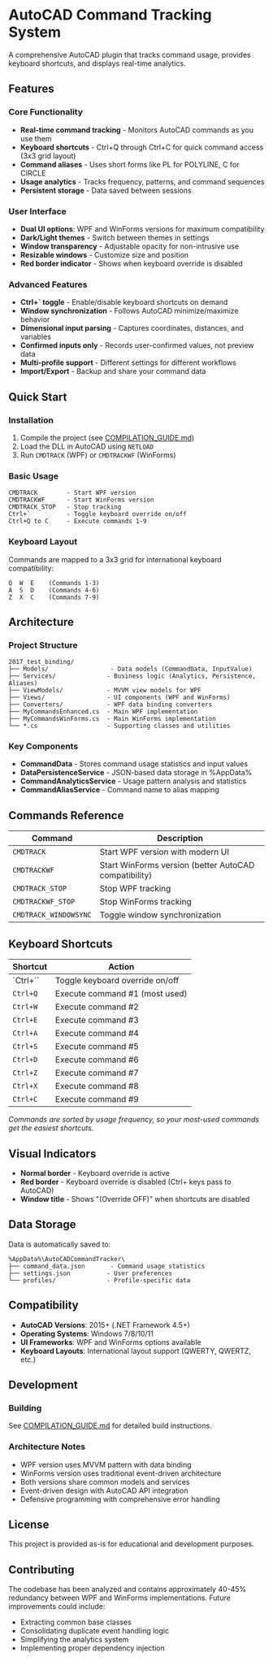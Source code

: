 # AutoCAD Command Tracking System

A comprehensive AutoCAD plugin that tracks command usage, provides keyboard shortcuts, and displays real-time analytics.

## Features

### Core Functionality
- **Real-time command tracking** - Monitors AutoCAD commands as you use them
- **Keyboard shortcuts** - Ctrl+Q through Ctrl+C for quick command access (3x3 grid layout)
- **Command aliases** - Uses short forms like PL for POLYLINE, C for CIRCLE
- **Usage analytics** - Tracks frequency, patterns, and command sequences
- **Persistent storage** - Data saved between sessions

### User Interface
- **Dual UI options**: WPF and WinForms versions for maximum compatibility
- **Dark/Light themes** - Switch between themes in settings
- **Window transparency** - Adjustable opacity for non-intrusive use
- **Resizable windows** - Customize size and position
- **Red border indicator** - Shows when keyboard override is disabled

### Advanced Features
- **Ctrl+` toggle** - Enable/disable keyboard shortcuts on demand
- **Window synchronization** - Follows AutoCAD minimize/maximize behavior
- **Dimensional input parsing** - Captures coordinates, distances, and variables
- **Confirmed inputs only** - Records user-confirmed values, not preview data
- **Multi-profile support** - Different settings for different workflows
- **Import/Export** - Backup and share your command data

## Quick Start

### Installation
1. Compile the project (see [COMPILATION_GUIDE.md](COMPILATION_GUIDE.md))
2. Load the DLL in AutoCAD using `NETLOAD`
3. Run `CMDTRACK` (WPF) or `CMDTRACKWF` (WinForms)

### Basic Usage
```
CMDTRACK        - Start WPF version
CMDTRACKWF      - Start WinForms version  
CMDTRACK_STOP   - Stop tracking
Ctrl+`          - Toggle keyboard override on/off
Ctrl+Q to C     - Execute commands 1-9
```

### Keyboard Layout
Commands are mapped to a 3x3 grid for international keyboard compatibility:
```
Q  W  E    (Commands 1-3)
A  S  D    (Commands 4-6)  
Z  X  C    (Commands 7-9)
```

## Architecture

### Project Structure
```
2017_test_binding/
├── Models/                 - Data models (CommandData, InputValue)
├── Services/              - Business logic (Analytics, Persistence, Aliases)
├── ViewModels/            - MVVM view models for WPF
├── Views/                 - UI components (WPF and WinForms)
├── Converters/            - WPF data binding converters
├── MyCommandsEnhanced.cs  - Main WPF implementation
├── MyCommandsWinForms.cs  - Main WinForms implementation
└── *.cs                   - Supporting classes and utilities
```

### Key Components
- **CommandData** - Stores command usage statistics and input values
- **DataPersistenceService** - JSON-based data storage in %AppData%
- **CommandAnalyticsService** - Usage pattern analysis and statistics
- **CommandAliasService** - Command name to alias mapping

## Commands Reference

| Command | Description |
|---------|-------------|
| `CMDTRACK` | Start WPF version with modern UI |
| `CMDTRACKWF` | Start WinForms version (better AutoCAD compatibility) |
| `CMDTRACK_STOP` | Stop WPF tracking |
| `CMDTRACKWF_STOP` | Stop WinForms tracking |
| `CMDTRACK_WINDOWSYNC` | Toggle window synchronization |

## Keyboard Shortcuts

| Shortcut | Action |
|----------|--------|
| `Ctrl+`` | Toggle keyboard override on/off |
| `Ctrl+Q` | Execute command #1 (most used) |
| `Ctrl+W` | Execute command #2 |
| `Ctrl+E` | Execute command #3 |
| `Ctrl+A` | Execute command #4 |
| `Ctrl+S` | Execute command #5 |
| `Ctrl+D` | Execute command #6 |
| `Ctrl+Z` | Execute command #7 |
| `Ctrl+X` | Execute command #8 |
| `Ctrl+C` | Execute command #9 |

*Commands are sorted by usage frequency, so your most-used commands get the easiest shortcuts.*

## Visual Indicators

- **Normal border** - Keyboard override is active
- **Red border** - Keyboard override is disabled (Ctrl+ keys pass to AutoCAD)
- **Window title** - Shows "(Override OFF)" when shortcuts are disabled

## Data Storage

Data is automatically saved to:
```
%AppData%\AutoCADCommandTracker\
├── command_data.json       - Command usage statistics
├── settings.json          - User preferences  
└── profiles/              - Profile-specific data
```

## Compatibility

- **AutoCAD Versions**: 2015+ (.NET Framework 4.5+)
- **Operating Systems**: Windows 7/8/10/11
- **UI Frameworks**: WPF and WinForms options available
- **Keyboard Layouts**: International layout support (QWERTY, QWERTZ, etc.)

## Development

### Building
See [COMPILATION_GUIDE.md](COMPILATION_GUIDE.md) for detailed build instructions.

### Architecture Notes
- WPF version uses MVVM pattern with data binding
- WinForms version uses traditional event-driven architecture  
- Both versions share common models and services
- Event-driven design with AutoCAD API integration
- Defensive programming with comprehensive error handling

## License

This project is provided as-is for educational and development purposes.

## Contributing

The codebase has been analyzed and contains approximately 40-45% redundancy between WPF and WinForms implementations. Future improvements could include:
- Extracting common base classes
- Consolidating duplicate event handling logic
- Simplifying the analytics system
- Implementing proper dependency injection

